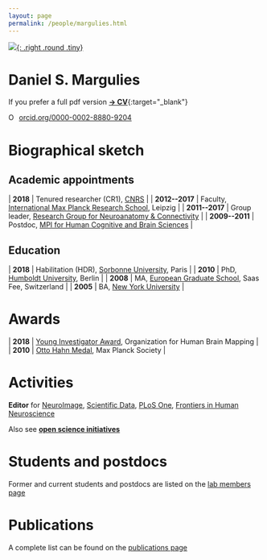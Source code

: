 ```yaml
---
layout: page
permalink: /people/margulies.html
---
```

[![]({{site.baseurl}}/images/Margulies_rooster.jpg){: .right .round .tiny}](margulies.html)
# Daniel S. Margulies  
If you prefer a full pdf version [**→ CV**]({{site.baseurl}}/downloads/people/CV_Margulies.pdf){:target="\_blank"}    
<div itemscope itemtype="https://schema.org/Person">
  <a itemprop="sameAs" content="https://orcid.org/0000-0002-8880-9204" href="https://orcid.org/0000-0002-8880-9204" target="orcid.widget" rel="noopener noreferrer" style="vertical-align:top;"><img src="https://orcid.org/sites/default/files/images/orcid_16x16.png" style="width:1em;margin-right:.5em;" alt="ORCID iD icon">orcid.org/0000-0002-8880-9204
  </a>
</div>  

# Biographical sketch

## Academic appointments

| **2018**       |  Tenured researcher (CR1), [CNRS] |
| **2012--2017** |  Faculty, [International Max Planck Research School][imprs], Leipzig |
| **2011--2017** |  Group leader, [Research Group for Neuroanatomy & Connectivity][nac] |
| **2009--2011** |  Postdoc, [MPI for Human Cognitive and Brain Sciences][mpi] |

## Education

| **2018**       |  Habilitation (HDR), [Sorbonne University], Paris |
| **2010**       |  PhD, [Humboldt University], Berlin |
| **2008**       |  MA, [European Graduate School], Saas Fee, Switzerland |
| **2005**       |  BA, [New York University] |

# Awards

| **2018** | [Young Investigator Award], Organization for Human Brain Mapping |
| **2010** | [Otto Hahn Medal], Max Planck Society |

# Activities

**Editor** for
[NeuroImage],
[Scientific Data],
[PLoS One],
[Frontiers in Human Neuroscience]

Also see [**open science initiatives**](../resources/index.html#open_sci_initiatives)

# Students and postdocs
Former and current students and postdocs are listed on the [lab members page](index.html)  

# Publications
A complete list can be found on the [publications page](../research/publications.html)  

[imprs]:http://imprs-neurocom.mpg.de/imprs/index.html
[nac]:http://www.cbs.mpg.de/former-groups/neuroanatomy-and-connectivity
[mpi]:http://www.cbs.mpg.de/
[Sorbonne University]:https://www.sorbonne-universite.fr
[Humboldt University]:http://www.hu-berlin.de/
[European Graduate School]:http://www.egs.edu/
[New York University]:http://www.nyu.edu/

[Young Investigator Award]:https://www.humanbrainmapping.org/i4a/pages/index.cfm?pageid=3319
[Otto Hahn Medal]:https://www.mpg.de/prizes/otto-hahn-medal

[NeuroImage]: https://www.journals.elsevier.com/neuroimage
[Scientific Data]: https://www.nature.com/sdata/
[CNRS]: http://cnrs.fr
[Frontiers in Human Neuroscience]: http://journal.frontiersin.org/journal/human-neuroscience
[PLOS One]: http://www.plosone.org/
